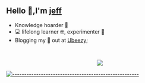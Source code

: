 ## Hello 👋,I'm [jeff](https://ubayi.netlify.app/)

-   Knowledge hoarder 🧠 
-  💻 lifelong learner 🤓, experimenter 🧪
-  Blogging my 💙 out at [Ubeezy](https://ubayi.netlify.app/);

<!--END_SECTION:waka-->


<br/>

<p align="center"> <img src="https://github-readme-stats.vercel.app/api?username=jeffubayi&show_icons=true&theme=gotham" />
  
[![-----------------------------------------------------](https://raw.githubusercontent.com/andreasbm/readme/master/assets/lines/colored.png)](#table-of-contents)



